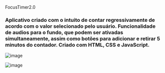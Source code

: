 FocusTimer2.0
<br>
<h3>Aplicativo criado com o intuito de contar regressivamente de acordo com o valor selecionado pelo usuário. Funcionalidade de audios para o fundo, que podem ser ativadas simultaneamente, assim como botões para adicionar e retirar 5 minutos do contador. Criado com HTML, CSS e JavaScript.</h3>

 
![image](https://github.com/mviniciussb/Focus-Timer-2.0/assets/108037526/024ffd88-f58d-472d-a476-09b16f850478)

![image](https://github.com/mviniciussb/Focus-Timer-2.0/assets/108037526/0427a866-db4e-4943-9fdb-74bd1078ebde)
